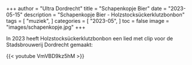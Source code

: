 +++
author = "Ultra Dordrecht"
title = "Schapenkopje Bier"
date = "2023-05-15"
description = "Schapenkopje Bier - Holzstocksückerklutzbonbon"
tags = [
    "muziek",
]
categories = [
    "2023-05",
]
toc = false
image = "images/schapenkopje.jpg"
+++

In 2023 heeft Holzstocksückerklutzbonbon een lied met clip voor de Stadsbrouwerij Dordrecht gemaakt:

{{< youtube VmVBD9kz5hM >}}
